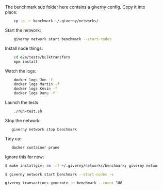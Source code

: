 

The benchmark sub folder here contains a giverny config. Copy it into place:

```bash 
    cp -p -r benchmark ~/.giverny/networks/
```

Start the network:

```bash
    giverny network start benchmark --start-nodes
```    

Install node things:

```bash
    cd e2e/tests/bulktransfers
    npm install
```

Watch the logs:

```bash
    docker logs Jon -f
    docker logs Martin -f
    docker logs Kevin -f
    docker logs Danu -f
```

Launch the tests

```bash
    ./run-test.sh
```    





Stop the network:

```bash
   giverny network stop benchmark
```

Tidy up:
```bash
   docker container prune    
```



Ignore this for now:

```bash
$ make installgiv; rm -rf ~/.giverny/networks/benchmark; giverny network new benchmark   --names sampledata/docker.txt  --initial-ip 172.77.5.10 -v

$ giverny network start benchmark --start-nodes -v

giverny transactions generate -n benchmark --count 100

```